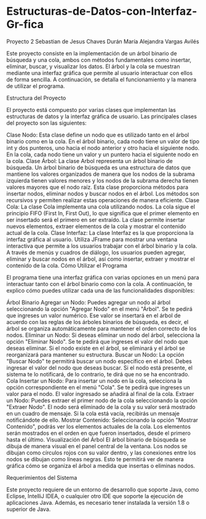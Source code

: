 # Estructuras-de-Datos-con-Interfaz-Gr-fica
Proyecto 2
Sebastian de Jesus Chaves Durán
María Alejandra Vargas Avilés

Este proyecto consiste en la implementación de un árbol binario de búsqueda y una cola, ambos con métodos fundamentales como insertar, eliminar, buscar, y visualizar los datos. El árbol y la cola se muestran mediante una interfaz gráfica que permite al usuario interactuar con ellos de forma sencilla. A continuación, se detalla el funcionamiento y la manera de utilizar el programa.

Estructura del Proyecto

El proyecto está compuesto por varias clases que implementan las estructuras de datos y la interfaz gráfica de usuario. Las principales clases del proyecto son las siguientes:

Clase Nodo: Esta clase define un nodo que es utilizado tanto en el árbol binario como en la cola. En el árbol binario, cada nodo tiene un valor de tipo int y dos punteros, uno hacia el nodo anterior y otro hacia el siguiente nodo. En la cola, cada nodo tiene un valor y un puntero hacia el siguiente nodo en la cola.
Clase Árbol: La clase Arbol representa un árbol binario de búsqueda. Un árbol binario de búsqueda es una estructura de datos que mantiene los valores organizados de manera que los nodos de la subrama izquierda tienen valores menores y los nodos de la subrama derecha tienen valores mayores que el nodo raíz. Esta clase proporciona métodos para insertar nodos, eliminar nodos y buscar nodos en el árbol. Los métodos son recursivos y permiten realizar estas operaciones de manera eficiente.
Clase Cola: La clase Cola implementa una cola utilizando nodos. La cola sigue el principio FIFO (First In, First Out), lo que significa que el primer elemento en ser insertado será el primero en ser extraído. La clase permite insertar nuevos elementos, extraer elementos de la cola y mostrar el contenido actual de la cola.
Clase Interfaz: La clase Interfaz es la que proporciona la interfaz gráfica al usuario. Utiliza JFrame para mostrar una ventana interactiva que permite a los usuarios trabajar con el árbol binario y la cola. A través de menús y cuadros de diálogo, los usuarios pueden agregar, eliminar y buscar nodos en el árbol, así como insertar, extraer y mostrar el contenido de la cola.
Cómo Utilizar el Programa

El programa tiene una interfaz gráfica con varias opciones en un menú para interactuar tanto con el árbol binario como con la cola. A continuación, te explico cómo puedes utilizar cada una de las funcionalidades disponibles:

Árbol Binario
Agregar un Nodo: Puedes agregar un nodo al árbol seleccionando la opción "Agregar Nodo" en el menú "Árbol". Se te pedirá que ingreses un valor numérico. Ese valor se insertará en el árbol de acuerdo con las reglas de los árboles binarios de búsqueda, es decir, el árbol se organiza automáticamente para mantener el orden correcto de los nodos.
Eliminar un Nodo: Si deseas eliminar un nodo del árbol, selecciona la opción "Eliminar Nodo". Se te pedirá que ingreses el valor del nodo que deseas eliminar. Si el nodo existe en el árbol, se eliminará y el árbol se reorganizará para mantener su estructura.
Buscar un Nodo: La opción "Buscar Nodo" te permitirá buscar un nodo específico en el árbol. Debes ingresar el valor del nodo que deseas buscar. Si el nodo está presente, el sistema te lo notificará, de lo contrario, te dirá que no se ha encontrado.
Cola
Insertar un Nodo: Para insertar un nodo en la cola, selecciona la opción correspondiente en el menú "Cola". Se te pedirá que ingreses un valor para el nodo. El valor ingresado se añadirá al final de la cola.
Extraer un Nodo: Puedes extraer el primer nodo de la cola seleccionando la opción "Extraer Nodo". El nodo será eliminado de la cola y su valor será mostrado en un cuadro de mensaje. Si la cola está vacía, recibirás un mensaje notificándote de ello.
Mostrar Contenido: Seleccionando la opción "Mostrar Contenido", podrás ver los elementos actuales de la cola. Los elementos serán mostrados en el orden en que fueron insertados, desde el primero hasta el último.
Visualización del Árbol
El árbol binario de búsqueda se dibuja de manera visual en el panel central de la ventana. Los nodos se dibujan como círculos rojos con su valor dentro, y las conexiones entre los nodos se dibujan como líneas negras. Esto te permitirá ver de manera gráfica cómo se organiza el árbol a medida que insertas o eliminas nodos.

Requerimientos del Sistema

Este proyecto requiere de un entorno de desarrollo que soporte Java, como Eclipse, IntelliJ IDEA, o cualquier otro IDE que soporte la ejecución de aplicaciones Java. Además, es necesario tener instalada la versión 1.8 o superior de Java.
